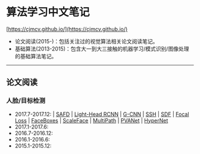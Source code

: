 # 算法学习中文笔记 

[https://cjmcv.github.io/](https://cjmcv.github.io/)
* 论文阅读(2015-)：包括关注过的视觉算法相关论文阅读笔记。
* 基础算法(2013-2015)：包含大一到大三接触的机器学习/模式识别/图像处理的基础算法笔记。

---

## 论文阅读
### 人脸/目标检测
* 2017.7-2017.12: | [SAFD](https://cjmcv.github.io/fdetect/2017/12/17/SAFD.html) | [Light-Head RCNN](https://cjmcv.github.io/fdetect/2017/12/06/Light-Head-RCNN.html) | [G-CNN](https://cjmcv.github.io/fdetect/2017/12/03/GCNN.html) | [SSH](https://cjmcv.github.io/fdetect/2017/11/26/SSH.html) | [SDF](https://cjmcv.github.io/fdetect/2017/11/18/SFD.html) | [Focal Loss](https://cjmcv.github.io/fdetect/2017/11/04/FocalLoss.html) | [FaceBoxes](https://cjmcv.github.io/fdetect/2017/10/28/FaceBoxes.html) | [ScaleFace](https://cjmcv.github.io/fdetect/2017/10/16/ScaleFace.html) | [MultiPath](https://cjmcv.github.io/fdetect/2017/10/15/MultiPath.html) | [PVANet](https://cjmcv.github.io/fdetect/2017/10/15/PVANet.html) | [HyperNet](https://cjmcv.github.io/fdetect/2017/10/13/HyperNet.html)
* 2017.1-2017.6:
* 2016.7-2016.12:
* 2016.1-2016.6:
* 2015.1-2015.12:
